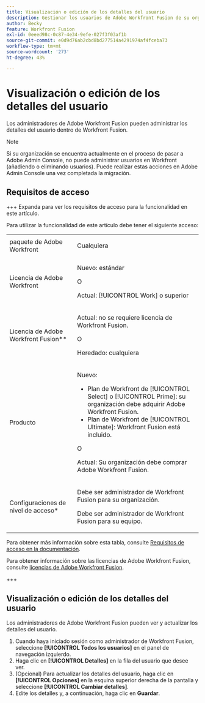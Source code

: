 ```yaml
---
title: Visualización o edición de los detalles del usuario
description: Gestionar los usuarios de Adobe Workfront Fusion de su organización
author: Becky
feature: Workfront Fusion
exl-id: 0eeed98c-0c87-4e34-9efe-027f3f03af1b
source-git-commit: e0d9d76ab2cbd8bd277514a4291974af4fceba73
workflow-type: tm+mt
source-wordcount: '273'
ht-degree: 43%

---
```


# Visualización o edición de los detalles del usuario

Los administradores de Adobe Workfront Fusion pueden administrar los detalles del usuario dentro de Workfront Fusion.

>[!NOTE]
>
>Si su organización se encuentra actualmente en el proceso de pasar a Adobe Admin Console, no puede administrar usuarios en Workfront (añadiendo o eliminando usuarios). Puede realizar estas acciones en Adobe Admin Console una vez completada la migración.

## Requisitos de acceso

+++ Expanda para ver los requisitos de acceso para la funcionalidad en este artículo.

Para utilizar la funcionalidad de este artículo debe tener el siguiente acceso:

<table style="table-layout:auto">
 <col> 
 <col> 
 <tbody> 
  <tr> 
   <td role="rowheader">paquete de Adobe Workfront</td> 
   <td> <p>Cualquiera</p> </td> 
  </tr> 
  <tr data-mc-conditions=""> 
   <td role="rowheader">Licencia de Adobe Workfront</td> 
   <td> <p>Nuevo: estándar</p><p>O</p><p>Actual: [!UICONTROL Work] o superior</p> </td> 
  </tr> 
  <tr> 
   <td role="rowheader">Licencia de Adobe Workfront Fusion**</td> 
   <td>
   <p>Actual: no se requiere licencia de Workfront Fusion.</p>
   <p>O</p>
   <p>Heredado: cualquiera </p>
   </td> 
  </tr> 
  <tr> 
   <td role="rowheader">Producto</td> 
   <td>
   <p>Nuevo:</p> <ul><li>Plan de Workfront de [!UICONTROL Select] o [!UICONTROL Prime]: su organización debe adquirir Adobe Workfront Fusion.</li><li>Plan de Workfront de [!UICONTROL Ultimate]: Workfront Fusion está incluido.</li></ul>
   <p>O</p>
   <p>Actual: Su organización debe comprar Adobe Workfront Fusion.</p>
   </td> 
  </tr>
  <tr data-mc-conditions=""> 
   <td role="rowheader">Configuraciones de nivel de acceso*</td> 
   <td> 
     <p>Debe ser administrador de Workfront Fusion para su organización.</p>
     <p>Debe ser administrador de Workfront Fusion para su equipo.</p>
   </td> 
  </tr> 
   </td> 
  </tr> 
 </tbody> 
</table>

Para obtener más información sobre esta tabla, consulte [Requisitos de acceso en la documentación](/help/workfront-fusion/references/licenses-and-roles/access-level-requirements-in-documentation.md).

Para obtener información sobre las licencias de Adobe Workfront Fusion, consulte [licencias de Adobe Workfront Fusion](/help/workfront-fusion/set-up-and-manage-workfront-fusion/licensing-operations-overview/license-automation-vs-integration.md).

+++

## Visualización o edición de los detalles del usuario

Los administradores de Adobe Workfront Fusion pueden ver y actualizar los detalles del usuario.

1. Cuando haya iniciado sesión como administrador de Workfront Fusion, seleccione **[!UICONTROL Todos los usuarios]** en el panel de navegación izquierdo.
1. Haga clic en **[!UICONTROL Detalles]** en la fila del usuario que desee ver.
1. (Opcional) Para actualizar los detalles del usuario, haga clic en **[!UICONTROL Opciones]** en la esquina superior derecha de la pantalla y seleccione **[!UICONTROL Cambiar detalles]**.
1. Edite los detalles y, a continuación, haga clic en **Guardar**.
